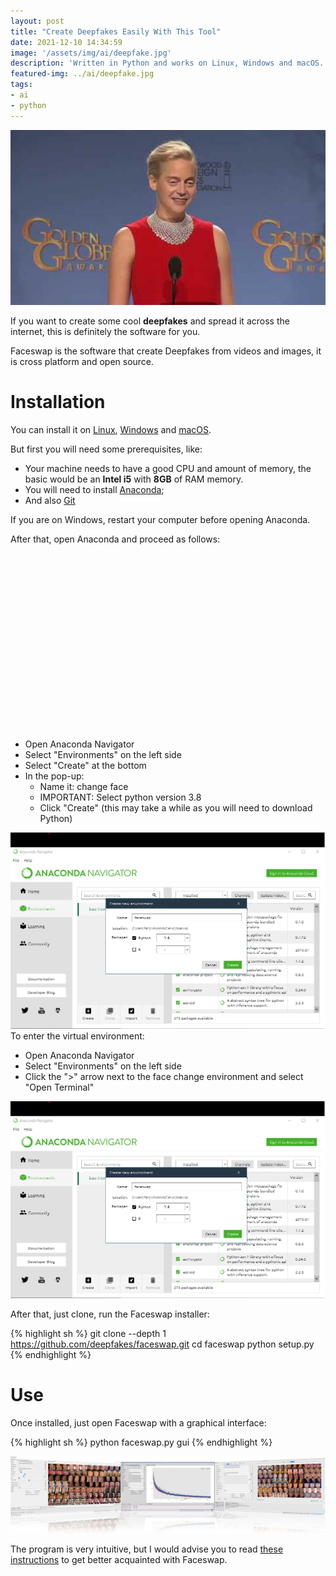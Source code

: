 ```yaml
---
layout: post
title: "Create Deepfakes Easily With This Tool"
date: 2021-12-10 14:34:59
image: '/assets/img/ai/deepfake.jpg'
description: 'Written in Python and works on Linux, Windows and macOS.'
featured-img: ../ai/deepfake.jpg
tags:
- ai
- python
---
```


![Create Deepfakes Easily With This Tool](/assets/img/ai/deepfake.jpg)

If you want to create some cool **deepfakes** and spread it across the internet, this is definitely the software for you.

Faceswap is the software that create Deepfakes from videos and images, it is cross platform and open source.

# Installation
You can install it on [Linux](https://en.terminalroot.com.br/list-of-30-modern-alternatives-to-unix-commands/), [Windows](https://en.terminalroot.com.br/top-5-best-git-clients-for-linux-mac-and-windows/) and [macOS](https://en.terminalroot.com.br/how-to-install-macos-on-virtualbox-on-linux/).

But first you will need some prerequisites, like:

+ Your machine needs to have a good CPU and amount of memory, the basic would be an **Intel i5** with **8GB** of RAM memory.
+ You will need to install [Anaconda](https://www.anaconda.com/download/);
+ And also [Git](https://en.terminalroot.com.br/onefetch-generate-a-fetch-from-your-git-repository/)

If you are on Windows, restart your computer before opening Anaconda.

After that, open Anaconda and proceed as follows:


<!-- QUADRADO -->
<script async src="//pagead2.googlesyndication.com/pagead/js/adsbygoogle.js"></script>
<ins class="adsbygoogle"
style="display:inline-block;width:336px;height:280px"
data-ad-client="ca-pub-2838251107855362"
data-ad-slot="5351066970"></ins>
<script>
(adsbygoogle = window.adsbygoogle || []).push({});
</script>


+ Open Anaconda Navigator
+ Select "Environments" on the left side
+ Select "Create" at the bottom
+ In the pop-up:
  - Name it: change face
  - IMPORTANT: Select python version 3.8
  - Click "Create" (this may take a while as you will need to download Python)

![Anaconda Installer](/assets/img/ai/anaconda-1.png)
To enter the virtual environment:
+ Open Anaconda Navigator
+ Select "Environments" on the left side
+ Click the ">" arrow next to the face change environment and select "Open Terminal"

![Virtual Anaconda](/assets/img/ai/anaconda-1.png)

After that, just clone, run the Faceswap installer:

{% highlight sh %}
git clone --depth 1 https://github.com/deepfakes/faceswap.git
cd faceswap
python setup.py
{% endhighlight %}

# Use
Once installed, just open Faceswap with a graphical interface:

{% highlight sh %}
python faceswap.py gui
{% endhighlight %}

![Faceswap](/assets/img/ai/faceswap.jpg)

The program is very intuitive, but I would advise you to read [these instructions](https://github.com/deepfakes/faceswap/blob/master/USAGE.md) to get better acquainted with Faceswap.

